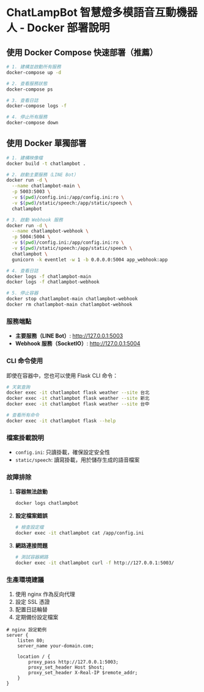 # ChatLampBot 智慧燈多模語音互動機器人 - Docker 部署說明

## 使用 Docker Compose 快速部署（推薦）

```bash
# 1. 建構並啟動所有服務
docker-compose up -d

# 2. 查看服務狀態
docker-compose ps

# 3. 查看日誌
docker-compose logs -f

# 4. 停止所有服務
docker-compose down
```

## 使用 Docker 單獨部署

```bash
# 1. 建構映像檔
docker build -t chatlampbot .

# 2. 啟動主要服務（LINE Bot）
docker run -d \
  --name chatlampbot-main \
  -p 5003:5003 \
  -v $(pwd)/config.ini:/app/config.ini:ro \
  -v $(pwd)/static/speech:/app/static/speech \
  chatlampbot

# 3. 啟動 Webhook 服務
docker run -d \
  --name chatlampbot-webhook \
  -p 5004:5004 \
  -v $(pwd)/config.ini:/app/config.ini:ro \
  -v $(pwd)/static/speech:/app/static/speech \
  chatlampbot \
  gunicorn -k eventlet -w 1 -b 0.0.0.0:5004 app_webhook:app

# 4. 查看日誌
docker logs -f chatlampbot-main
docker logs -f chatlampbot-webhook

# 5. 停止容器
docker stop chatlampbot-main chatlampbot-webhook
docker rm chatlampbot-main chatlampbot-webhook
```

### 服務端點

- **主要服務（LINE Bot）**: <http://127.0.0.1:5003>
- **Webhook 服務（SocketIO）**: <http://127.0.0.1:5004>

### CLI 命令使用

即使在容器中，您也可以使用 Flask CLI 命令：

```bash
# 天氣查詢
docker exec -it chatlampbot flask weather --site 台北
docker exec -it chatlampbot flask weather --site 新北
docker exec -it chatlampbot flask weather --site 台中

# 查看所有命令
docker exec -it chatlampbot flask --help
```

### 檔案掛載說明

- `config.ini`: 只讀掛載，確保設定安全性
- `static/speech`: 讀寫掛載，用於儲存生成的語音檔案

### 故障排除

1. **容器無法啟動**

   ```bash
   docker logs chatlampbot
   ```

2. **設定檔案錯誤**

   ```bash
   # 檢查設定檔
   docker exec -it chatlampbot cat /app/config.ini
   ```

3. **網路連接問題**
   ```bash
   # 測試容器網路
   docker exec -it chatlampbot curl -f http://127.0.0.1:5003/
   ```

### 生產環境建議

1. 使用 nginx 作為反向代理
2. 設定 SSL 憑證
3. 配置日誌輪替
4. 定期備份設定檔案

```nginx
# nginx 設定範例
server {
    listen 80;
    server_name your-domain.com;

    location / {
        proxy_pass http://127.0.0.1:5003;
        proxy_set_header Host $host;
        proxy_set_header X-Real-IP $remote_addr;
    }
}
```

